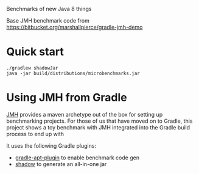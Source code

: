 Benchmarks of new Java 8 things

Base JMH benchmark code from https://bitbucket.org/marshallpierce/gradle-jmh-demo

# Quick start

```
./gradlew shadowJar
java -jar build/distributions/microbenchmarks.jar
```
# Using JMH from Gradle

[JMH](http://openjdk.java.net/projects/code-tools/jmh/) provides a maven archetype out of the box for setting up benchmarking projects. For those of us that have moved on to Gradle, this project shows a toy benchmark with JMH integrated into the Gradle build process to end up with

It uses the following Gradle plugins:

- [gradle-apt-plugin](https://github.com/Jimdo/gradle-apt-plugin) to enable benchmark code gen
- [shadow](https://github.com/johnrengelman/shadow) to generate an all-in-one jar
